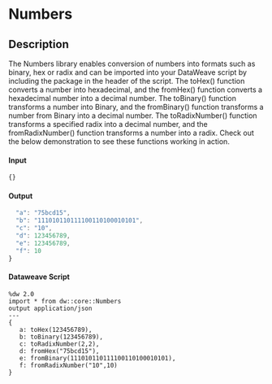 # Numbers

## Description

The Numbers library enables conversion of numbers into formats such as binary, hex or radix and can be imported into your DataWeave script by including the package in the header of the script. The toHex() function converts a number into hexadecimal, and the fromHex() function converts a hexadecimal number into a decimal number. The toBinary() function transforms a number into Binary, and the fromBinary() function transforms a number from Binary into a decimal number. The toRadixNumber() function transforms a specified radix into a decimal number, and the fromRadixNumber() function transforms a number into a radix. Check out the below demonstration to see these functions working in action.

#### Input
``` javascript
{}
```
#### Output

``` javascript
  "a": "75bcd15",
  "b": "111010110111100110100010101",
  "c": "10",
  "d": 123456789,
  "e": 123456789,
  "f": 10
}
```

#### Dataweave Script

```
%dw 2.0
import * from dw::core::Numbers
output application/json
---
{
   a: toHex(123456789),
   b: toBinary(123456789),
   c: toRadixNumber(2,2),
   d: fromHex("75bcd15"),
   e: fromBinary(111010110111100110100010101),
   f: fromRadixNumber("10",10)
}
```

